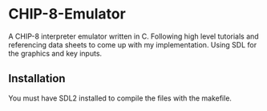 # CHIP-8-Emulator
A CHIP-8 interpreter emulator written in C.
Following high level tutorials and referencing data sheets to come up with my implementation.
Using SDL for the graphics and key inputs.

## Installation
You must have SDL2 installed to compile the files with the makefile.
